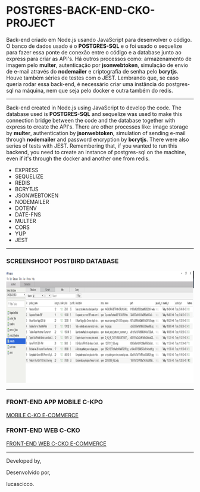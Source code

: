 # POSTGRES-BACK-END-CKO-PROJECT

Back-end criado em Node.js usando JavaScript para desenvolver o código. O banco de dados usado é o **POSTGRES-SQL** e o foi usado o sequelize para fazer essa ponte de conexão entre o código e a database junto ao express para criar as API's. Há outros processos como: armazenamento de imagem pelo **multer**, autenticação por **jsonwebtoken**, simulação de envio de e-mail através do **nodemailer** e criptografia de senha pelo **bcrytjs**. Houve também séries de testes com o JEST.
Lembrando que, se caso queria rodar essa back-end, é necessário criar uma instância do postgres-sql na máquina, nem que seja pelo docker e outra também do redis.

<hr/>

Back-end created in Node.js using JavaScript to develop the code. The database used is **POSTGRES-SQL** and sequelize was used to make this connection bridge between the code and the database together with express to create the API's. There are other processes like: image storage by **multer**, authentication by **jsonwebtoken**, simulation of sending e-mail through **nodemailer** and password encryption by **bcrytjs**. There were also series of tests with JEST.
Remembering that, if you wanted to run this backend, you need to create an instance of postgres-sql on the machine, even if it's through the docker and another one from redis. 

<ul>
  <li>EXPRESS</li>
  <li>SEQUELIZE</li>
  <li>REDIS</li>
  <li>BCRYTJS</li>
  <li>JSONWEBTOKEN</li>
  <li>NODEMAILER</li>
  <li>DOTENV</li>
  <li>DATE-FNS</li>
  <li>MULTER</li>
  <li>CORS</li>
  <li>YUP</li>
  <li>JEST</li>
</ul>

<hr/>

### SCREENSHOOT POSTBIRD DATABASE 

<img src="/src/assets/GeralPICTURE.PNG" height=300 width=1000>

<hr/>

### FRONT-END APP MOBILE C-KPO
[MOBILE C-KO E-COMMERCE](https://github.com/lucascicco/C-KO-E-COMMERCE-REACT-NATIVE-APP)

### FRONT-END WEB C-CKO
[FRONT-END WEB C-CKO E-COMMERCE](https://github.com/lucascicco/C-KO-REACT)

<hr/>

Developed by,

Desenvolvido por,

lucascicco.

